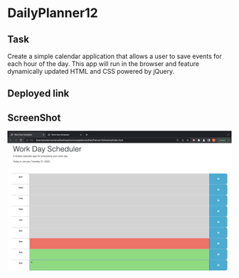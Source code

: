 # DailyPlanner12


## Task
Create a simple calendar application that allows a user to save events for each hour of the day. This app will run in the browser and feature dynamically updated HTML and CSS powered by jQuery.




## Deployed link











## ScreenShot
![DailyPlanner](./assets/image/daily%20planner%20.png)